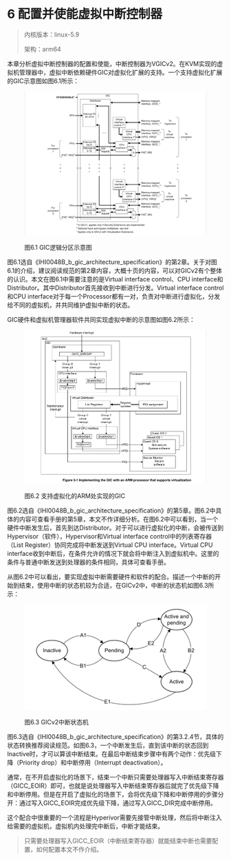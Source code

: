 # 6 配置并使能虚拟中断控制器

> 内核版本：linux-5.9
>
> 架构：arm64

本章分析虚拟中断控制器的配置和使能，中断控制器为VGICv2。在KVM实现的虚拟机管理器中，虚拟中断依赖硬件GIC对虚拟化扩展的支持。一个支持虚拟化扩展的GIC示意图如图6.1所示：

<figure><img src=".gitbook/assets/image (2).png" alt=""><figcaption><p>图6.1 GIC逻辑分区示意图</p></figcaption></figure>

图6.1选自《IHI0048B\_b\_gic\_architecture\_specification》的第2章。关于对图6.1的介绍，建议阅读规范的第2章内容，大概十页的内容，可以对GICv2有个整体的认识。本文在图6.1中需要注意的是Virtual interface control、CPU interface和Distributor。其中Distributor首先接收到中断进行分发。Virtual interface control和CPU interface对于每一个Processor都有一对，负责对中断进行虚拟化，分发给不同的虚拟机，并共同维护虚拟中断的状态。

GIC硬件和虚拟机管理器软件共同实现虚拟中断的示意图如图6.2所示：

<figure><img src=".gitbook/assets/image (4).png" alt=""><figcaption><p>图6.2 支持虚拟化的ARM处实现的GIC</p></figcaption></figure>

图6.2选自《IHI0048B\_b\_gic\_architecture\_specification》的第5章。图6.2中具体的内容可查看手册的第5章，本文不作详细分析。在图6.2中可以看到，当一个硬件中断发生后，首先到达Distributor。对于可以进行虚拟化的中断，会被传送到Hypervisor（软件），Hypervisor和Virtual interface control中的列表寄存器（List Register）协同完成将中断发送到Virtual CPU interface。Virtual CPU interface收到中断后，在条件允许的情况下就会将中断注入到虚拟机中。这里的条件与普通中断发送到处理器的条件相同，具体可查看手册。

从图6.2中可以看出，要实现虚拟中断需要硬件和软件的配合。描述一个中断的开始到结束，使用中断的状态机较为合适，在GICv2中，中断的状态机如图6.3所示：

<figure><img src=".gitbook/assets/image (5).png" alt=""><figcaption><p>图6.3 GICv2中断状态机</p></figcaption></figure>

图6.3选自《IHI0048B\_b\_gic\_architecture\_specification》的第3.2.4节，具体的状态转换推荐阅读规范。如图6.3，一个中断发生后，直到该中断的状态回到Inactive时，才可以算该中断结束。在最后中断结束步骤中有两个动作：优先级下降（Priority drop）和中断停用（Interrupt deactivation）。

通常，在不开启虚拟化的场景下，结束一个中断只需要处理器写入中断结束寄存器（GICC\_EOIR）即可，也就是说处理器写入中断结束寄存器后就完了优先级下降和中断停用。但是在开启了虚拟化的场景下，会将优先级下降和中断停用的步骤分开：通过写入GICC\_EOIR完成优先级下降，通过写入GICC\_DIR完成中断停用。

这个配合中很重要的一个流程是Hyperivor需要先接管中断处理，然后将中断注入给需要的虚拟机，虚拟机内处理完中断后，中断才能结束。

> 只需要处理器写入GICC\_EOIR（中断结束寄存器）就能结束中断也需要配置，如何配置本文不作介绍。
